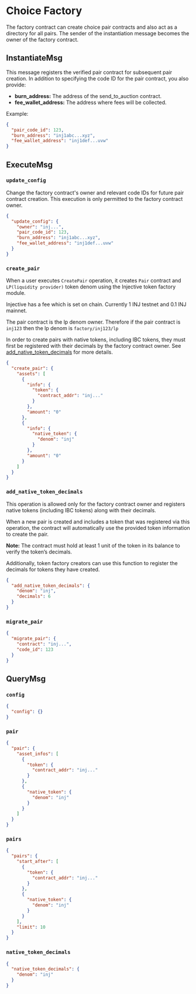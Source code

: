 
# Choice Factory

The factory contract can create choice pair contracts and also act as a directory for all pairs. The sender of the instantiation message becomes the owner of the factory contract.

## InstantiateMsg

This message registers the verified pair contract for subsequent pair creation. In addition to specifying the code ID for the pair contract, you also provide:
- **burn_address:** The address of the send_to_auction contract.
- **fee_wallet_address:** The address where fees will be collected.

Example:

```json
{
  "pair_code_id": 123,
  "burn_address": "inj1abc...xyz",
  "fee_wallet_address": "inj1def...uvw"
}
```

## ExecuteMsg

### `update_config`
Change the factory contract's owner and relevant code IDs for future pair contract creation. This execution is only permitted to the factory contract owner.

```json
{
  "update_config": {
    "owner": "inj...",
    "pair_code_id": 123,
    "burn_address": "inj1abc...xyz",
    "fee_wallet_address": "inj1def...uvw"
  }
}
```

### `create_pair`
When a user executes `CreatePair` operation, it creates `Pair` contract and `LP(liquidity provider)` token denom using the Injective token factory module.

Injective has a fee which is set on chain. Currently 1 INJ testnet and 0.1 INJ mainnet.

The pair contract is the lp denom owner. Therefore if the pair contract is `inj123` then the lp denom is `factory/inj123/lp`

In order to create pairs with native tokens, including IBC tokens, they must first be registered with their decimals by the factory contract owner. See [add_native_token_decimals](#add_native_token_decimals) for more details.

```json
{
  "create_pair": {
    "assets": [
      {
        "info": {
          "token": {
            "contract_addr": "inj..."
          }
        },
        "amount": "0"
      },
      {
        "info": {
          "native_token": {
            "denom": "inj"
          }
        },
        "amount": "0"
      }
    ]
  }
}
```

### `add_native_token_decimals`

This operation is allowed only for the factory contract owner and registers native tokens (including IBC tokens) along with their decimals.

When a new pair is created and includes a token that was registered via this operation, the contract will automatically use the provided token information to create the pair.

**Note:** The contract must hold at least 1 unit of the token in its balance to verify the token’s decimals.

Additionally, token factory creators can use this function to register the decimals for tokens they have created.

```json
{
  "add_native_token_decimals": {
    "denom": "inj",
    "decimals": 6
  }
}
```

### `migrate_pair`

```json
{
  "migrate_pair": {
    "contract": "inj...",
    "code_id": 123
  }
}
```

## QueryMsg

### `config`

```json
{
  "config": {}
}
```

### `pair`

```json
{
  "pair": {
    "asset_infos": [
      {
        "token": {
          "contract_addr": "inj..."
        }
      },
      {
        "native_token": {
          "denom": "inj"
        }
      }
    ]
  }
}
```

### `pairs`

```json
{
  "pairs": {
    "start_after": [
      {
        "token": {
          "contract_addr": "inj..."
        }
      },
      {
        "native_token": {
          "denom": "inj"
        }
      }
    ],
    "limit": 10
  }
}
```

### `native_token_decimals`
```json
{
  "native_token_decimals": {
    "denom": "inj"
  }
}
```
